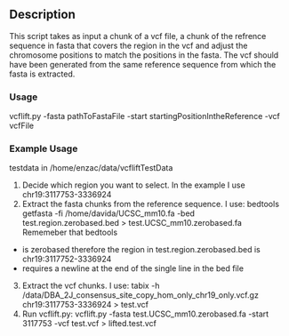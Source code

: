 ## Description
This script takes as input a chunk of a vcf file, a chunk of the refrence sequence in fasta that covers the region in the vcf and adjust the chromosome positions to match the positions in the fasta. The vcf should have been generated from the same reference sequence from which the fasta is extracted. 

### Usage 
vcflift.py -fasta pathToFastaFile -start startingPositionIntheReference -vcf vcfFile 

### Example Usage 
testdata in /home/enzac/data/vcfliftTestData

1. Decide which region you want to select. In the example I use chr19:3117753-3336924
2. Extract the fasta chunks from the reference sequence. I use: 
bedtools getfasta -fi /home/davida/UCSC_mm10.fa -bed test.region.zerobased.bed  >  test.UCSC_mm10.zerobased.fa  
Rememeber that bedtools 
 - is zerobased therefore the region in test.region.zerobased.bed is chr19:3117752-3336924 
 - requires a newline at the end of the single line in the bed file 
3. Extract the vcf chunks. I use: 
tabix -h /data/DBA_2J_consensus_site_copy_hom_only_chr19_only.vcf.gz chr19:3117753-3336924 > test.vcf 
4. Run vcflift.py: 
vcflift.py -fasta test.UCSC_mm10.zerobased.fa -start 3117753 -vcf test.vcf  > lifted.test.vcf 


 
